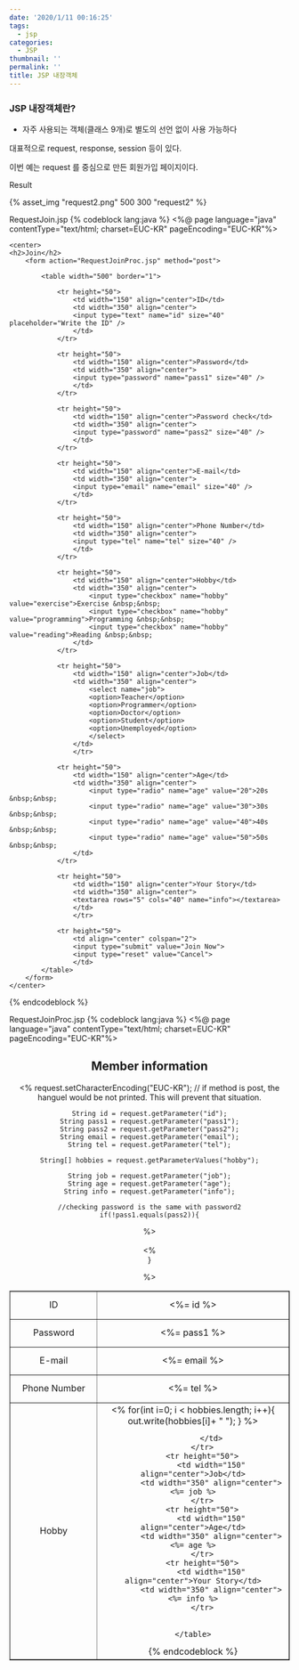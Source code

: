 ```yaml
---
date: '2020/1/11 00:16:25'
tags:
  - jsp
categories:
  - JSP
thumbnail: ''
permalink: ''
title: JSP 내장객체 
---
```

### JSP 내장객체란?
* 자주 사용되는 객체(클래스 9개)로 별도의 선언 없이 사용 가능하다

대표적으로 request, response, session 등이 있다.

이번 예는 request 를 중심으로 만든 회원가입 페이지이다.

<!-- more -->

Result

{% asset_img "request2.png" 500 300 "request2" %}


RequestJoin.jsp
{% codeblock lang:java %}
<%@ page language="java" contentType="text/html; charset=EUC-KR"
    pageEncoding="EUC-KR"%>
<!DOCTYPE html>
<html>
<head>
<meta charset="EUC-KR">
<title>Insert title here</title>
</head>
<body>

	<center>
	<h2>Join</h2>
		<form action="RequestJoinProc.jsp" method="post">
		
			<table width="500" border="1">
			
				<tr height="50">
					<td width="150" align="center">ID</td>
					<td width="350" align="center"> 
					<input type="text" name="id" size="40" placeholder="Write the ID" />
					</td>
				</tr>
				
				<tr height="50">
					<td width="150" align="center">Password</td>
					<td width="350" align="center"> 
					<input type="password" name="pass1" size="40" />
					</td>
				</tr>
				
				<tr height="50">
					<td width="150" align="center">Password check</td>
					<td width="350" align="center"> 
					<input type="password" name="pass2" size="40" />
					</td>
				</tr>
				
				<tr height="50">
					<td width="150" align="center">E-mail</td>
					<td width="350" align="center"> 
					<input type="email" name="email" size="40" />
					</td>
				</tr>
				
				<tr height="50">
					<td width="150" align="center">Phone Number</td>
					<td width="350" align="center"> 
					<input type="tel" name="tel" size="40" />
					</td>
				</tr>
				
				<tr height="50">
					<td width="150" align="center">Hobby</td>
					<td width="350" align="center">
						<input type="checkbox" name="hobby" value="exercise">Exercise &nbsp;&nbsp;
						<input type="checkbox" name="hobby" value="programming">Programming &nbsp;&nbsp;
						<input type="checkbox" name="hobby" value="reading">Reading &nbsp;&nbsp;
					</td>
				</tr>
				
				<tr height="50">
					<td width="150" align="center">Job</td>
					<td width="350" align="center">
						<select name="job">
						<option>Teacher</option>
						<option>Programmer</option>
						<option>Doctor</option>
						<option>Student</option>
						<option>Unemployed</option>
						</select>
					</td>
					</tr>
					
				<tr height="50">
					<td width="150" align="center">Age</td>
					<td width="350" align="center">
						<input type="radio" name="age" value="20">20s &nbsp;&nbsp;
						<input type="radio" name="age" value="30">30s &nbsp;&nbsp;
						<input type="radio" name="age" value="40">40s &nbsp;&nbsp;
						<input type="radio" name="age" value="50">50s &nbsp;&nbsp;
					</td>
				</tr>
					
				<tr height="50">
					<td width="150" align="center">Your Story</td>
					<td width="350" align="center">
					<textarea rows="5" cols="40" name="info"></textarea>
					</td>
					</tr>
					
				<tr height="50">
					<td align="center" colspan="2">
					<input type="submit" value="Join Now">
					<input type="reset" value="Cancel">
					</td>
			</table>
		</form>
	</center>
</body>
</html>
{% endcodeblock %}

RequestJoinProc.jsp
{% codeblock lang:java %}
<%@ page language="java" contentType="text/html; charset=EUC-KR"
    pageEncoding="EUC-KR"%>
<!DOCTYPE html>
<html>

<body>
	<center>
		<h2>Member information</h2>
		
<%
	request.setCharacterEncoding("EUC-KR"); 
	// if method is post, the hanguel would be not printed. This will prevent that situation.
	
	String id = request.getParameter("id");
	String pass1 = request.getParameter("pass1");
	String pass2 = request.getParameter("pass2");
	String email = request.getParameter("email");
	String tel = request.getParameter("tel");
	
	String[] hobbies = request.getParameterValues("hobby");
	
	String job = request.getParameter("job");
	String age = request.getParameter("age");
	String info = request.getParameter("info");
	
	//checking password is the same with password2
	if(!pass1.equals(pass2)){
%>	
	<script type="text/javascript">
		alert("The password is not corret.");
		history.go(-1);
	</script>	
<% 	
	}

%>
	
<center>
	<table width="500" border="1">
		<tr height="50">
			<td width="150" align="center">ID</td>
			<td width="350" align="center"> <%= id %>
		</tr>
		<tr height="50">
			<td width="150" align="center">Password</td>
			<td width="350" align="center"> <%= pass1 %>
		</tr>
		<tr height="50">
			<td width="150" align="center">E-mail</td>
			<td width="350" align="center"> <%= email %>
		</tr>
		<tr height="50">
			<td width="150" align="center">Phone Number</td>
			<td width="350" align="center"> <%= tel %>
		</tr>
		<tr height="50">
			<td width="150" align="center">Hobby</td>
			<td width="350" align="center"> 
			<%
				for(int i=0; i < hobbies.length; i++){
					out.write(hobbies[i]+ " ");
				}
			%>		
		
			</td>
		</tr>
		<tr height="50">
			<td width="150" align="center">Job</td>
			<td width="350" align="center"> <%= job %>
		</tr>
		<tr height="50">
			<td width="150" align="center">Age</td>
			<td width="350" align="center"> <%= age %>
		</tr>
		<tr height="50">
			<td width="150" align="center">Your Story</td>
			<td width="350" align="center"> <%= info %>
		</tr>
	
	
	</table>
</center>
	</center>
</body>
</html>
{% endcodeblock %}




<!-- toc -->